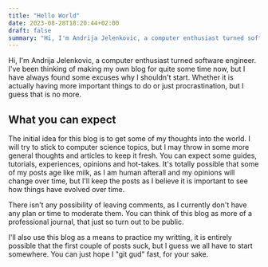 ```yaml
---
title: "Hello World"
date: 2023-08-28T18:20:44+02:00
draft: false
summary: "Hi, I'm Andrija Jelenkovic, a computer enthusiast turned software engineer. I've been thinking of making my own blog for quite some time now, but I have always found some excuses why I shouldn't start. Whether it is actually having more important things to do or just procrastination, but I guess that is no more."
---
```


Hi, I'm Andrija Jelenkovic, a computer enthusiast turned software engineer. I've been thinking of making my own blog for quite some time now, but I have always found some excuses why I shouldn't start. Whether it is actually having more important things to do or just procrastination, but I guess that is no more.

## What you can expect

The initial idea for this blog is to get some of my thoughts into the world. I will try to stick to computer science topics, but I may throw in some more general thoughts and articles to keep it fresh. You can expect some guides, tutorials, experiences, opinions and hot-takes. It's totally possible that some of my posts age like milk, as I am human afterall and my opinions will change over time, but I'll keep the posts as I believe it is important to see how things have evolved over time.

There isn't any possibility of leaving comments, as I currently don't have any plan or time to moderate them. You can think of this blog as more of a professional journal, that just so turn out to be public.

I'll also use this blog as a means to practice my writting, it is entirely possible that the first couple of posts suck, but I guess we all have to start somewhere. You can just hope I "git gud" fast, for your sake.